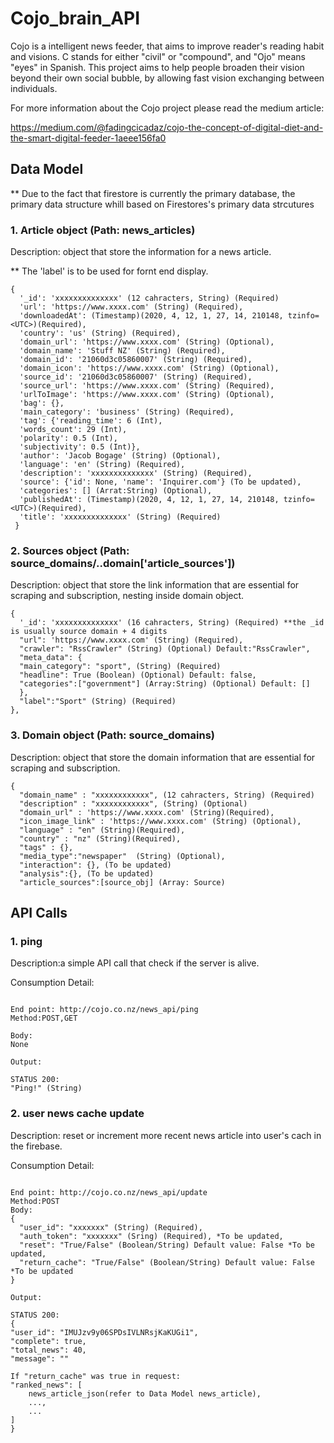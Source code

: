# Cojo_brain_API
Cojo is a intelligent news feeder, that aims to improve reader's reading habit and visions. C stands for either "civil" or 
"compound", and "Ojo" means "eyes" in Spanish. This project aims to help people broaden their vision beyond their own social bubble,
by allowing fast vision exchanging between individuals.

For more information about the Cojo project please read the medium article:

https://medium.com/@fadingcicadaz/cojo-the-concept-of-digital-diet-and-the-smart-digital-feeder-1aeee156fa0

## Data Model

** Due to the fact that firestore is currently the primary database, the primary data structure whill based on Firestores's primary data strcutures

### 1. Article object (Path: news_articles)

Description: object that store the information for a news article.

** The 'label' is to be used for fornt end display.

```
{
  '_id': 'xxxxxxxxxxxxxx' (12 cahracters, String) (Required)
  'url': 'https://www.xxxx.com' (String) (Required),
  'downloadedAt': (Timestamp)(2020, 4, 12, 1, 27, 14, 210148, tzinfo=<UTC>)(Required),
  'country': 'us' (String) (Required),
  'domain_url': 'https://www.xxxx.com' (String) (Optional),
  'domain_name': 'Stuff NZ' (String) (Required),
  'domain_id': '21060d3c05860007' (String) (Required),
  'domain_icon': 'https://www.xxxx.com' (String) (Optional),
  'source_id': '21060d3c05860007' (String) (Required),
  'source_url': 'https://www.xxxx.com' (String) (Required),
  'urlToImage': 'https://www.xxxx.com' (String) (Optional),
  'bag': {},
  'main_category': 'business' (String) (Required),
  'tag': {'reading_time': 6 (Int),
  'words_count': 29 (Int),
  'polarity': 0.5 (Int),
  'subjectivity': 0.5 (Int)},
  'author': 'Jacob Bogage' (String) (Optional),
  'language': 'en' (String) (Required),
  'description': 'xxxxxxxxxxxxxx' (String) (Required),
  'source': {'id': None, 'name': 'Inquirer.com'} (To be updated),
  'categories': [] (Arrat:String) (Optional),
  'publishedAt': (Timestamp)(2020, 4, 12, 1, 27, 14, 210148, tzinfo=<UTC>)(Required),
  'title': 'xxxxxxxxxxxxxx' (String) (Required)
 }

```

### 2. Sources object (Path: source_domains/..domain['article_sources'])

Description: object that store the link information that are essential for scraping and subscription, nesting inside domain object.

```
{
  '_id': 'xxxxxxxxxxxxxx' (16 cahracters, String) (Required) **the _id is usually source domain + 4 digits
  "url": 'https://www.xxxx.com' (String) (Required),
  "crawler": "RssCrawler" (String) (Optional) Default:"RssCrawler",
  "meta_data": {
  "main_category": "sport", (String) (Required)
  "headline": True (Boolean) (Optional) Default: false,
  "categories":["government"] (Array:String) (Optional) Default: []
  },
  "label":"Sport" (String) (Required)
},
```


### 3. Domain object (Path: source_domains)

Description: object that store the domain information that are essential for scraping and subscription.

```
{
  "domain_name" : "xxxxxxxxxxxx", (12 cahracters, String) (Required)
  "description" : "xxxxxxxxxxxx", (String) (Optional)
  "domain_url" : 'https://www.xxxx.com' (String)(Required),
  "icon_image_link" : 'https://www.xxxx.com' (String) (Optional),
  "language" : "en" (String)(Required),
  "country" : "nz" (String)(Required),
  "tags" : {},
  "media_type":"newspaper"  (String) (Optional),
  "interaction": {}, (To be updated)
  "analysis":{}, (To be updated)
  "article_sources":[source_obj] (Array: Source)
```


## API Calls

### 1. ping

Description:a simple API call that check if the server is alive.

Consumption Detail:

```

End point: http://cojo.co.nz/news_api/ping
Method:POST,GET

Body:
None

Output:

STATUS 200:
"Ping!" (String)
```


### 2. user news cache update

Description: reset or increment more recent news article into user's cach in the firebase.

Consumption Detail:

```

End point: http://cojo.co.nz/news_api/update
Method:POST
Body:
{
  "user_id": "xxxxxxx" (String) (Required),
  "auth_token": "xxxxxxx" (Sring) (Required), *To be updated,
  "reset": "True/False" (Boolean/String) Default value: False *To be updated,
  "return_cache": "True/False" (Boolean/String) Default value: False *To be updated
}

Output:

STATUS 200:
{
"user_id": "IMUJzv9y06SPDsIVLNRsjKaKUGi1",
"complete": true,
"total_news": 40,
"message": ""

If "return_cache" was true in request:
"ranked_news": [
    news_article_json(refer to Data Model news_article),
    ...,
    ...
]
}

```


